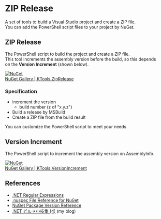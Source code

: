 # ZIP Release
A set of tools to build a Visual Studio project and create a ZIP file.  
You can add the PowerShell script files to your project by NuGet.

## ZIP Release
The PowerShell script to build the project and create a ZIP file.  
This tool increments the assembly version before the build, so this depends on the **Version Increment** (shown below).

[![NuGet](https://img.shields.io/nuget/v/KTools.ZipRelease.svg)](https://www.nuget.org/packages/KTools.ZipRelease/)  
[NuGet Gallery | KTools.ZipRelease](https://www.nuget.org/packages/KTools.ZipRelease/)

### Specification
- Increment the version
  - build number (z of "x.y.z")
- Build a release by MSBuild
- Create a ZIP file from the build result

You can customize the PowerShell script to meet your needs.

## Version Increment
The PowerShell script to increment the assembly version on AssemblyInfo.

[![NuGet](https://img.shields.io/nuget/v/KTools.VersionIncrement.svg)](https://www.nuget.org/packages/KTools.VersionIncrement/)  
[NuGet Gallery | KTools.VersionIncrement](https://www.nuget.org/packages/KTools.VersionIncrement/)

## References
- [.NET Regular Expressions](https://msdn.microsoft.com/library/hs600312.aspx)
- [.nuspec File Reference for NuGet](https://docs.microsoft.com/en-us/nuget/schema/nuspec)
- [NuGet Package Version Reference](https://docs.microsoft.com/en-us/nuget/reference/package-versioning)
- [.NET ビルド小技集 (4)](https://sakapon.wordpress.com/2015/10/23/dotnet-build-4/) (my blog)
